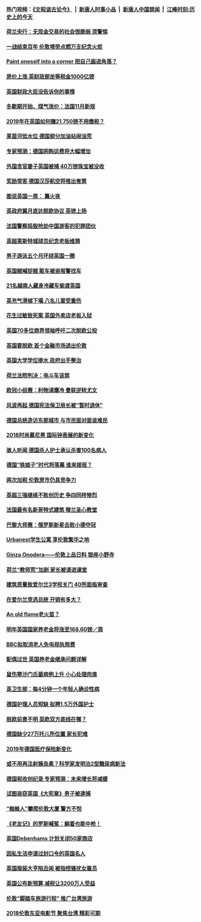 #### 热门视频：[《文昭谈古论今》](https://github.com/gfw-breaker/wenzhao/blob/master/README.md?t=11091533) &nbsp;|&nbsp; [新唐人时事小品](https://github.com/gfw-breaker/ntdtv-comedy/blob/master/README.md?t=11091533) &nbsp;|&nbsp; [新唐人中国禁闻](https://github.com/gfw-breaker/ntdtv-news/blob/master/README.md?t=11091533) &nbsp;|&nbsp; [江峰时刻:历史上的今天](https://github.com/gfw-breaker/today-in-history/blob/master/README.md?t=11091533) 

#### [荷兰央行：无现金交易的社会很脆弱 须警惕](../pages/nsc974/n10841150.md?t=11091533) 

#### [一战结束百年 伦敦塔旁点燃万支纪念火炬](../pages/nsc974/n10841092.md?t=11091533) 

#### [Paint oneself into a corner 把自己画进角落？](../pages/nsc974/n10841190.md?t=11091533) 

#### [房价上涨 英财政部坐等税金1000亿镑](../pages/nsc974/n10841187.md?t=11091533) 

#### [英国财政大臣没告诉你的事情](../pages/nsc974/n10841141.md?t=11091533) 

#### [冬歇期开始、煤气涨价：法国11月新规](../pages/nsc974/n10841075.md?t=11091533) 

#### [2019年在英国如何赚21,750镑不用缴税？](../pages/nsc974/n10841101.md?t=11091533) 

#### [莱茵河低水位 德国部分加油站闹油荒](../pages/nsc974/n10841002.md?t=11091533) 

#### [专家预测：德国网购运费将大幅增加](../pages/nsc974/n10840951.md?t=11091533) 

#### [外国贪官妻子英国被捕 40万镑珠宝被没收](../pages/nsc974/n10838830.md?t=11091533) 

#### [奖励常客 德国汉莎航空将推出套票](../pages/nsc974/n10838351.md?t=11091533) 

#### [图说英国一周： 篝火夜](../pages/nsc974/n10838913.md?t=11091533) 

#### [英政府冀月底达脱欧协议 英镑上扬](../pages/nsc974/n10838808.md?t=11091533) 

#### [法国警察捣毁抢劫中国游客的犯罪团伙](../pages/nsc974/n10838404.md?t=11091533) 

#### [英超莱斯特城球员纪念老板维猜](../pages/nsc974/n10838894.md?t=11091533) 

#### [男子游泳五个月环绕英国一圈](../pages/nsc974/n10838885.md?t=11091533) 

#### [英国贼喊捉贼 赃车被盗报警找车](../pages/nsc974/n10838877.md?t=11091533) 

#### [21名越南人藏身冷藏车偷渡英国](../pages/nsc974/n10838871.md?t=11091533) 

#### [英充气滑梯下塌 八名儿童受重伤](../pages/nsc974/n10838865.md?t=11091533) 

#### [花生过敏致死案 英国外卖店老板入狱](../pages/nsc974/n10838857.md?t=11091533) 

#### [英国70多位商界领袖呼吁二次脱欧公投](../pages/nsc974/n10838826.md?t=11091533) 

#### [英国要脱欧 首个金融市场退出伦敦](../pages/nsc974/n10838815.md?t=11091533) 

#### [英国大学学位掺水 政府出手整治](../pages/nsc974/n10838778.md?t=11091533) 

#### [荷兰法院判决：电斗车该禁](../pages/nsc974/n10838448.md?t=11091533) 

#### [欧冠小组赛：利物浦爆冷 曼联逆转尤文](../pages/nsc974/n10837241.md?t=11091533) 

#### [风波再起 德国宪法保卫局长被“暂时退休”](../pages/nsc974/n10835736.md?t=11091533) 

#### [德国总统造访东部城市 与市民面对面谈难民](../pages/nsc974/n10835895.md?t=11091533) 

#### [2018时尚慕尼黑 国际钟表展的新变化](../pages/nsc974/n10836048.md?t=11091533) 

#### [骇人听闻 德国杀人护士承认杀害100名病人](../pages/nsc974/n10835823.md?t=11091533) 

#### [德国“铁娘子”时代将落幕 谁来接班？](../pages/nsc974/n10833701.md?t=11091533) 

#### [两次加税 伦敦房市仍具竞争力](../pages/nsc974/n10832030.md?t=11091533) 

#### [英超三强继续不败创历史 争四同样惨烈](../pages/nsc974/n10830095.md?t=11091533) 

#### [法国最有名新哥特式建筑 穆兰圣心教堂](../pages/nsc974/n10829754.md?t=11091533) 

#### [巴黎大师赛：俄罗斯新星击败小德夺冠](../pages/nsc974/n10830134.md?t=11091533) 

#### [Urbanest学生公寓 享伦敦繁华之地](../pages/nsc974/n10828080.md?t=11091533) 

#### [Ginza Onodera——伦敦上品日料 银座小野寺](../pages/nsc974/n10828069.md?t=11091533) 

#### [荷兰“教师荒”加剧 家长被请进课堂](../pages/nsc974/n10826148.md?t=11091533) 

#### [建筑质量致爱尔兰3学校关门 40所面临审查](../pages/nsc974/n10826209.md?t=11091533) 

#### [在爱尔兰竞选总统 开销有多大？](../pages/nsc974/n10826165.md?t=11091533) 

#### [An old flame老火苗？](../pages/nsc974/n10825994.md?t=11091533) 

#### [明年英国国家养老金将涨至168.60镑／周](../pages/nsc974/n10825971.md?t=11091533) 

#### [BBC拟取消老人免电视执照费](../pages/nsc974/n10825959.md?t=11091533) 

#### [配偶过世 英国养老金继承问题详解](../pages/nsc974/n10825931.md?t=11091533) 

#### [鼠伤寒沙门氏菌病例上升 小心处理肉类](../pages/nsc974/n10825924.md?t=11091533) 

#### [英卫生部：每4分钟一个年轻人确诊性病](../pages/nsc974/n10825910.md?t=11091533) 

#### [德国护理人员短缺 拟聘1.5万外国护士](../pages/nsc974/n10824186.md?t=11091533) 

#### [脱欧前景不明 英欧双方底线在哪？](../pages/nsc974/n10823749.md?t=11091533) 

#### [德国缺少27万托儿所位置 家长犯难](../pages/nsc974/n10824147.md?t=11091533) 

#### [2019年德国医疗保险新变化](../pages/nsc974/n10824071.md?t=11091533) 

#### [或不用再注射胰岛素？科学家发明治2型糖尿病新法](../pages/nsc974/n10823372.md?t=11091533) 

#### [德国税收创纪录 专家预测：未来增长将减缓](../pages/nsc974/n10823318.md?t=11091533) 

#### [试图盗窃英国《大宪章》男子被逮捕](../pages/nsc974/n10823790.md?t=11091533) 

#### [“蜘蛛人”攀爬伦敦大厦 警方不悦](../pages/nsc974/n10823780.md?t=11091533) 

#### [《老友记》的罗斯喊冤：躺着也能中枪！](../pages/nsc974/n10823762.md?t=11091533) 

#### [英国Debenhams 计划关闭50家商店](../pages/nsc974/n10823753.md?t=11091533) 

#### [因私生活申请过封口令的英国名人](../pages/nsc974/n10823742.md?t=11091533) 

#### [英国服装大亨陷丑闻 被指控骚扰女雇员](../pages/nsc974/n10823677.md?t=11091533) 

#### [英国公布新预算 减税让3200万人受益](../pages/nsc974/n10823428.md?t=11091533) 

#### [伦敦“脚踏车旅游行程” 推广台湾旅游](../pages/nsc974/n10823414.md?t=11091533) 

#### [2018伦敦东亚电影节 聚焦台湾 精彩可期](../pages/nsc974/n10823363.md?t=11091533) 


